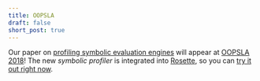 ```yaml
---
title: OOPSLA
draft: false
short_post: true
---
```


Our paper on [profiling symbolic evaluation engines][sympro]
will appear at [OOPSLA 2018]!
The new *symbolic profiler* is integrated into [Rosette][],
so you can [try it out right now][perf].

[sympro]: https://unsat.cs.washington.edu/projects/sympro/
[OOPSLA 2018]: https://conf.researchr.org/track/splash-2018/splash-2018-OOPSLA
[rosette]: https://emina.github.io/rosette
[perf]: https://docs.racket-lang.org/rosette-guide/ch_performance.html#%28part._sec~3asympro%29